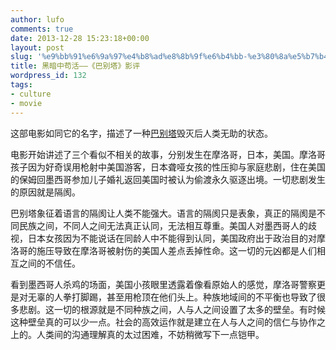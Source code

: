 ```yaml
---
author: lufo
comments: true
date: 2013-12-28 15:23:18+00:00
layout: post
slug: '%e9%bb%91%e6%9a%97%e4%b8%ad%e8%8b%9f%e6%b4%bb-%e3%80%8a%e5%b7%b4%e5%88%ab%e5%a1%94%e3%80%8b%e5%bd%b1%e8%af%84'
title: 黑暗中苟活——《巴别塔》影评
wordpress_id: 132
tags:
- culture
- movie
---
```


这部电影如同它的名字，描述了一种[巴别塔](http://zh.wikipedia.org/wiki/%E5%B7%B4%E5%88%A5%E5%A1%94)毁灭后人类无助的状态。

电影开始讲述了三个看似不相关的故事，分别发生在摩洛哥，日本，美国。摩洛哥孩子因为好奇误用枪射中美国游客，日本聋哑女孩的性压抑与家庭悲剧，住在美国的保姆回墨西哥参加儿子婚礼返回美国时被认为偷渡永久驱逐出境。一切悲剧发生的原因就是隔阂。

巴别塔象征着语言的隔阂让人类不能强大。语言的隔阂只是表象，真正的隔阂是不同民族之间，不同人之间无法真正认同，无法相互尊重。美国人对墨西哥人的歧视，日本女孩因为不能说话在同龄人中不能得到认同，美国政府出于政治目的对摩洛哥的施压导致在摩洛哥被射伤的美国人差点丢掉性命。这一切的元凶都是人们相互之间的不信任。

看到墨西哥人杀鸡的场面，美国小孩眼里透露着像看原始人的感觉，摩洛哥警察更是对无辜的人拳打脚踢，甚至用枪顶在他们头上。种族地域间的不平衡也导致了很多悲剧。这一切的根源就是不同种族之间，人与人之间设置了太多的壁垒。有时候这种壁垒真的可以少一点。社会的高效运作就是建立在人与人之间的信仁与协作之上的。人类间的沟通理解真的太过困难，不妨稍微写下一点铠甲。

